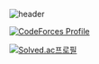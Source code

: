 ![header](https://capsule-render.vercel.app/api?type=transparent&color=auto&height=300&section=header&text=hello,%20world&fontSize=90?align=center)


[![CodeForces Profile](https://cf.leed.at?id=hoxym01a)](https://codeforces.com/profile/hoxym01a??align=center)

  
[![Solved.ac프로필](http://mazassumnida.wtf/api/v2/generate_badge?boj=hoxymola)](https://solved.ac/hoxymola??align=center)
